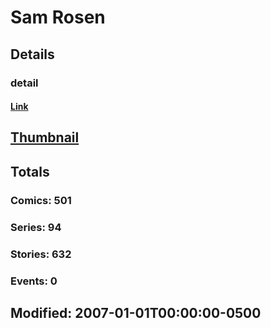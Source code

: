 # Sam  Rosen 
## Details
### detail
#### [Link](http://marvel.com/comics/creators/1553/sam_rosen?utm_campaign=apiRef&utm_source=225578a89fc76f3d20fbffda5d17a88d)
## [Thumbnail](http://i.annihil.us/u/prod/marvel/i/mg/9/10/4bc376bea0069.jpg)
## Totals
### Comics: 501
### Series: 94
### Stories: 632
### Events: 0
## Modified: 2007-01-01T00:00:00-0500